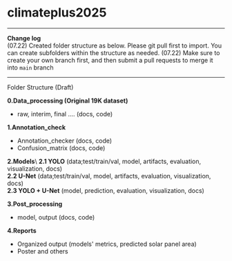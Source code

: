# climateplus2025
--------------------
**Change log**\
(07.22) Created folder structure as below. Please git pull first to import. You can create subfolders within the structure as needed.
(07.22) Make sure to create your own branch first, and then submit a pull requests to merge it into `main` branch


---------------------
Folder Structure (Draft)


**0.Data_processing (Original 19K dataset)**
  - raw, interim, final .... (docs, code)

**1.Annotation_check**
  - Annotation_checker (docs, code)
  - Confusion_matrix (docs, code)
    
**2.Models**\ 
**2.1 YOLO** (data;test/train/val, model, artifacts, evaluation, visualization, docs)\
**2.2 U-Net** (data;test/train/val, model, artifacts, evaluation, visualization, docs)\
**2.3 YOLO + U-Net** (model, prediction, evaluation, visualization, docs)

**3.Post_processing**
  - model, output (docs, code)

**4.Reports**
  - Organized output (models' metrics, predicted solar panel area)
  - Poster and others
